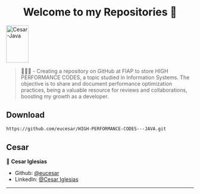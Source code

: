 <h1 align="center">Welcome to my Repositories 🤝</h1>
<p>
   <img align="center" alt="Cesar-Java" height="100" width="60" src="https://cdn.jsdelivr.net/gh/devicons/devicon/icons/java/java-original.svg">
</p>

> 🌱👨‍💻 - Creating a repository on GitHub at FIAP to store HIGH PERFORMANCE CODES, a topic studied in Information Systems. The objective is to share and document performance optimization practices, being a valuable resource for reviews and collaborations, boosting my growth as a developer.

## Download

```sh
https://github.com/eucesar/HIGH-PERFORMANCE-CODES---JAVA.git
```

## Cesar

👤 **Cesar Iglesias**

* Github: [@eucesar](https://github.com/eucesar)
* LinkedIn: [@Cesar Iglesias](https://www.linkedin.com/in/cesar-iglesias-tecnologia/)

***
